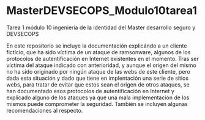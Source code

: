 # MasterDEVSECOPS_Modulo10tarea1
Tarea 1 módulo 10 ingeniería de la identidad del Master desarrollo seguro y DEVSECOPS

En este repositorio se incluye la documentación explicándo a un cliente fictício, que ha sido víctima de un ataque de ramsonware, algunos de los protocolos de autentificación en Internet existentes en el momento.
Tras ser víctima del ataque indicado con anterioridad, y aunque el origen del mismo no ha sido originado por ningún ataque de las webs de este cliente, pero dada esta situación y dado que tiene en implentación una serie de sitios webs, para tratar de evitar que estos sean el origen de otros ataques, se han documentado esos protocolos de autentificación en Internet y explicado alguno de los ataques ya que una mala implementación de los mismos puede comprometer la seguridad. También se incluyen algunas recomendaciones al respecto.

